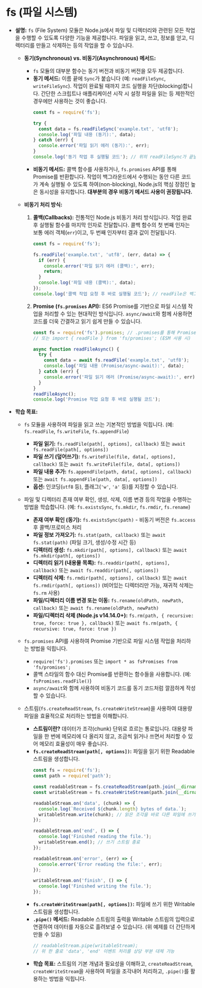 # fs (파일 시스템)

-   **설명:**
    `fs` (File System) 모듈은 Node.js에서 파일 및 디렉터리와 관련된 모든 작업을 수행할 수 있도록 다양한 기능을 제공합니다. 파일을 읽고, 쓰고, 정보를 얻고, 디렉터리를 만들고 삭제하는 등의 작업을 할 수 있습니다.

    -   **동기(Synchronous) vs. 비동기(Asynchronous) 메서드:**
        -   `fs` 모듈의 대부분 함수는 동기 버전과 비동기 버전을 모두 제공합니다.
        -   **동기 메서드:** 이름 끝에 `Sync`가 붙습니다 (예: `readFileSync`, `writeFileSync`). 작업이 완료될 때까지 코드 실행을 차단(blocking)합니다. 간단한 스크립트나 애플리케이션 시작 시 설정 파일을 읽는 등 제한적인 경우에만 사용하는 것이 좋습니다.
            ```javascript
            const fs = require('fs');

            try {
              const data = fs.readFileSync('example.txt', 'utf8');
              console.log('파일 내용 (동기):', data);
            } catch (err) {
              console.error('파일 읽기 에러 (동기):', err);
            }
            console.log('동기 작업 후 실행될 코드'); // 위의 readFileSync가 끝날 때까지 기다림
            ```
        -   **비동기 메서드:** 콜백 함수를 사용하거나, `fs.promises` API를 통해 Promise를 반환합니다. 작업이 백그라운드에서 수행되는 동안 다른 코드가 계속 실행될 수 있도록 하여(non-blocking), Node.js의 핵심 장점인 높은 동시성을 유지합니다. **대부분의 경우 비동기 메서드 사용이 권장됩니다.**

    -   **비동기 처리 방식:**
        1.  **콜백(Callbacks):** 전통적인 Node.js 비동기 처리 방식입니다. 작업 완료 후 실행될 함수를 마지막 인자로 전달합니다. 콜백 함수의 첫 번째 인자는 보통 에러 객체(`err`)이고, 두 번째 인자부터 결과 값이 전달됩니다.
            ```javascript
            const fs = require('fs');

            fs.readFile('example.txt', 'utf8', (err, data) => {
              if (err) {
                console.error('파일 읽기 에러 (콜백):', err);
                return;
              }
              console.log('파일 내용 (콜백):', data);
            });
            console.log('콜백 작업 요청 후 바로 실행될 코드'); // readFile은 백그라운드에서 실행
            ```
        2.  **Promise (`fs.promises` API):** ES6 Promise를 기반으로 파일 시스템 작업을 처리할 수 있는 현대적인 방식입니다. `async/await`와 함께 사용하면 코드를 더욱 간결하고 읽기 쉽게 만들 수 있습니다.
            ```javascript
            const fs = require('fs').promises; // .promises를 통해 Promise API 사용
            // 또는 import { readFile } from 'fs/promises'; (ESM 사용 시)

            async function readFileAsync() {
              try {
                const data = await fs.readFile('example.txt', 'utf8');
                console.log('파일 내용 (Promise/async-await):', data);
              } catch (err) {
                console.error('파일 읽기 에러 (Promise/async-await):', err);
              }
            }
            readFileAsync();
            console.log('Promise 작업 요청 후 바로 실행될 코드');
            ```

-   **학습 목표:**
    -   `fs` 모듈을 사용하여 파일을 읽고 쓰는 기본적인 방법을 익힙니다. (예: `fs.readFile`, `fs.writeFile`, `fs.appendFile`)
        -   **파일 읽기:** `fs.readFile(path[, options], callback)` 또는 `await fs.readFile(path[, options])`
        -   **파일 쓰기 (덮어쓰기):** `fs.writeFile(file, data[, options], callback)` 또는 `await fs.writeFile(file, data[, options])`
        -   **파일 내용 추가:** `fs.appendFile(path, data[, options], callback)` 또는 `await fs.appendFile(path, data[, options])`
        -   **옵션:** 인코딩(`utf8` 등), 플래그(`'w'`, `'a'` 등)를 지정할 수 있습니다.

    -   파일 및 디렉터리 존재 여부 확인, 생성, 삭제, 이름 변경 등의 작업을 수행하는 방법을 학습합니다. (예: `fs.existsSync`, `fs.mkdir`, `fs.rmdir`, `fs.rename`)
        -   **존재 여부 확인 (동기):** `fs.existsSync(path)` - 비동기 버전은 `fs.access` 후 콜백/프로미스 처리
        -   **파일 정보 가져오기:** `fs.stat(path, callback)` 또는 `await fs.stat(path)` (파일 크기, 생성/수정 시간 등)
        -   **디렉터리 생성:** `fs.mkdir(path[, options], callback)` 또는 `await fs.mkdir(path[, options])`
        -   **디렉터리 읽기 (내용물 목록):** `fs.readdir(path[, options], callback)` 또는 `await fs.readdir(path[, options])`
        -   **디렉터리 삭제:** `fs.rmdir(path[, options], callback)` 또는 `await fs.rmdir(path[, options])` (비어있는 디렉터리만 가능, 재귀적 삭제는 `fs.rm` 사용)
        -   **파일/디렉터리 이름 변경 또는 이동:** `fs.rename(oldPath, newPath, callback)` 또는 `await fs.rename(oldPath, newPath)`
        -   **파일/디렉터리 삭제 (Node.js v14.14.0+):** `fs.rm(path, { recursive: true, force: true }, callback)` 또는 `await fs.rm(path, { recursive: true, force: true })`

    -   `fs.promises` API를 사용하여 Promise 기반으로 파일 시스템 작업을 처리하는 방법을 익힙니다.
        -   `require('fs').promises` 또는 `import * as fsPromises from 'fs/promises';`
        -   콜백 스타일의 함수 대신 Promise를 반환하는 함수들을 사용합니다. (예: `fsPromises.readFile()`)
        -   `async/await`와 함께 사용하여 비동기 코드를 동기 코드처럼 깔끔하게 작성할 수 있습니다.

    -   스트림(`fs.createReadStream`, `fs.createWriteStream`)을 사용하여 대용량 파일을 효율적으로 처리하는 방법을 이해합니다.
        -   **스트림이란?** 데이터가 조각(chunk) 단위로 흐르는 통로입니다. 대용량 파일을 한 번에 메모리에 다 올리지 않고, 조금씩 읽거나 쓰면서 처리할 수 있어 메모리 효율성이 매우 좋습니다.
        -   **`fs.createReadStream(path[, options])`:** 파일을 읽기 위한 Readable 스트림을 생성합니다.
            ```javascript
            const fs = require('fs');
            const path = require('path');

            const readableStream = fs.createReadStream(path.join(__dirname, 'large-file.txt'), { encoding: 'utf8', highWaterMark: 16 * 1024 }); // 16KB씩 읽기
            const writableStream = fs.createWriteStream(path.join(__dirname, 'large-file-copy.txt'));

            readableStream.on('data', (chunk) => {
              console.log(`Received ${chunk.length} bytes of data.`);
              writableStream.write(chunk); // 읽은 조각을 바로 다른 파일에 쓰기
            });

            readableStream.on('end', () => {
              console.log('Finished reading the file.');
              writableStream.end(); // 쓰기 스트림 종료
            });

            readableStream.on('error', (err) => {
              console.error('Error reading the file:', err);
            });

            writableStream.on('finish', () => {
              console.log('Finished writing the file.');
            });
            ```
        -   **`fs.createWriteStream(path[, options])`:** 파일에 쓰기 위한 Writable 스트림을 생성합니다.
        -   **`.pipe()` 메서드:** Readable 스트림의 출력을 Writable 스트림의 입력으로 연결하여 데이터를 자동으로 흘려보낼 수 있습니다. (위 예제를 더 간단하게 만들 수 있음)
            ```javascript
            // readableStream.pipe(writableStream);
            // 위 한 줄로 'data', 'end' 이벤트 처리를 상당 부분 대체 가능
            ```
        -   **학습 목표:** 스트림의 기본 개념과 필요성을 이해하고, `createReadStream`, `createWriteStream`을 사용하여 파일을 조각내어 처리하고, `.pipe()`를 활용하는 방법을 익힙니다.